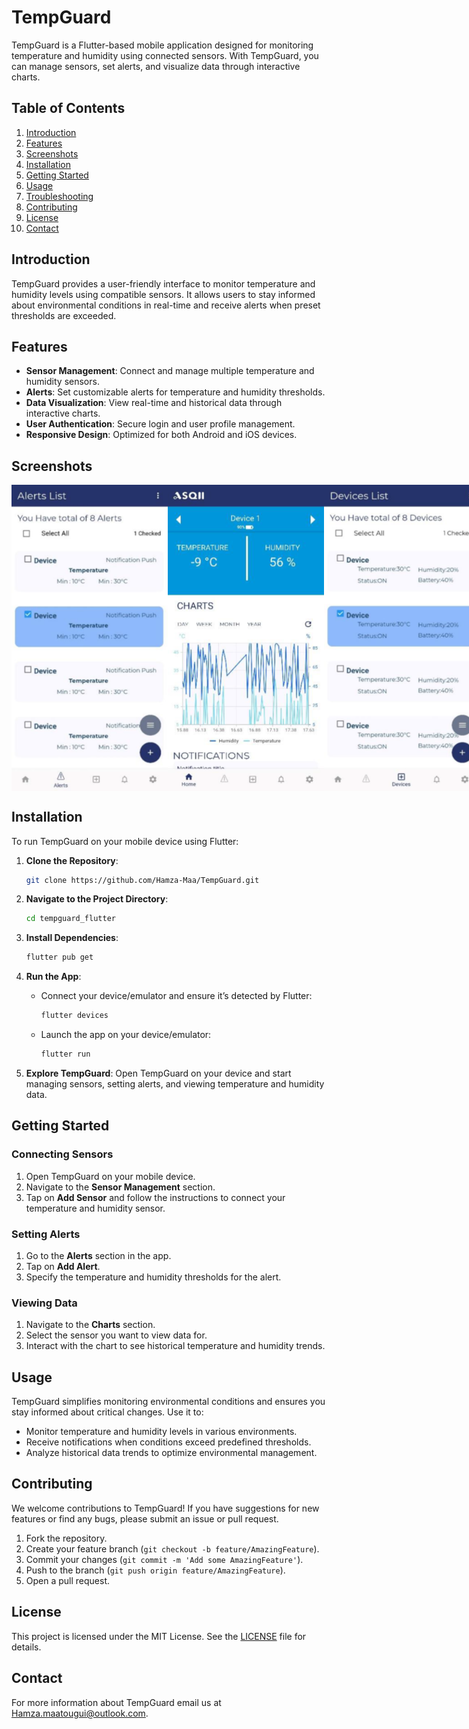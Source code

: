 # TempGuard

TempGuard is a Flutter-based mobile application designed for monitoring temperature and humidity using connected sensors. With TempGuard, you can manage sensors, set alerts, and visualize data through interactive charts.

## Table of Contents

1. [Introduction](#introduction)
2. [Features](#features)
3. [Screenshots](#screenshots)
4. [Installation](#installation)
5. [Getting Started](#getting-started)
6. [Usage](#usage)
7. [Troubleshooting](#troubleshooting)
8. [Contributing](#contributing)
9. [License](#license)
10. [Contact](#contact)

## Introduction

TempGuard provides a user-friendly interface to monitor temperature and humidity levels using compatible sensors. It allows users to stay informed about environmental conditions in real-time and receive alerts when preset thresholds are exceeded.

## Features

- **Sensor Management**: Connect and manage multiple temperature and humidity sensors.
- **Alerts**: Set customizable alerts for temperature and humidity thresholds.
- **Data Visualization**: View real-time and historical data through interactive charts.
- **User Authentication**: Secure login and user profile management.
- **Responsive Design**: Optimized for both Android and iOS devices.

## Screenshots

<div style="display: flex; flex-direction: row; justify-content: space-around;">
  <img src="Screenshots/Alerts%20List.png" alt="Alerts List" width="250"/>
  <img src="Screenshots/Devices%20Details.png" alt="Devices Details" width="250"/>
  <img src="Screenshots/Devices%20List.png" alt="Devices List" width="250"/>
</div>

## Installation

To run TempGuard on your mobile device using Flutter:

1. **Clone the Repository**:
   ```sh
   git clone https://github.com/Hamza-Maa/TempGuard.git
   ```

2. **Navigate to the Project Directory**:
   ```sh
   cd tempguard_flutter
   ```

3. **Install Dependencies**:
   ```sh
   flutter pub get
   ```

4. **Run the App**:
   - Connect your device/emulator and ensure it’s detected by Flutter:
     ```sh
     flutter devices
     ```
   - Launch the app on your device/emulator:
     ```sh
     flutter run
     ```

5. **Explore TempGuard**:
   Open TempGuard on your device and start managing sensors, setting alerts, and viewing temperature and humidity data.

## Getting Started

### Connecting Sensors

1. Open TempGuard on your mobile device.
2. Navigate to the **Sensor Management** section.
3. Tap on **Add Sensor** and follow the instructions to connect your temperature and humidity sensor.

### Setting Alerts

1. Go to the **Alerts** section in the app.
2. Tap on **Add Alert**.
3. Specify the temperature and humidity thresholds for the alert.

### Viewing Data

1. Navigate to the **Charts** section.
2. Select the sensor you want to view data for.
3. Interact with the chart to see historical temperature and humidity trends.

## Usage

TempGuard simplifies monitoring environmental conditions and ensures you stay informed about critical changes. Use it to:

- Monitor temperature and humidity levels in various environments.
- Receive notifications when conditions exceed predefined thresholds.
- Analyze historical data trends to optimize environmental management.

## Contributing

We welcome contributions to TempGuard! If you have suggestions for new features or find any bugs, please submit an issue or pull request.

1. Fork the repository.
2. Create your feature branch (`git checkout -b feature/AmazingFeature`).
3. Commit your changes (`git commit -m 'Add some AmazingFeature'`).
4. Push to the branch (`git push origin feature/AmazingFeature`).
5. Open a pull request.

## License

This project is licensed under the MIT License. See the [LICENSE](LICENSE) file for details.

## Contact

For more information about TempGuard email us at Hamza.maatougui@outlook.com.

